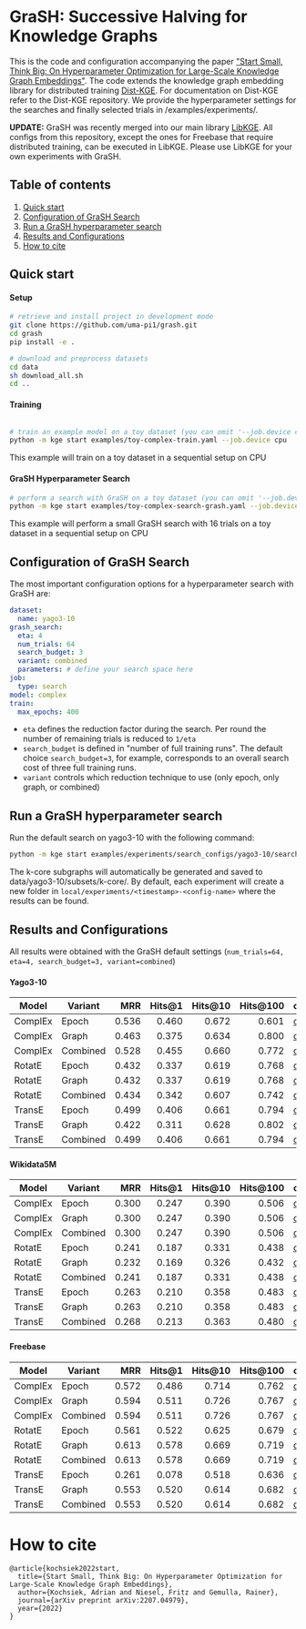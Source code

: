 # GraSH: Successive Halving for Knowledge Graphs


This is the code and configuration accompanying the paper ["Start Small, Think Big: On Hyperparameter Optimization for Large-Scale Knowledge Graph Embeddings"](https://arxiv.org/abs/2207.04979).
The code extends the knowledge graph embedding library for distributed training [Dist-KGE](https://github.com/uma-pi1/dist-kge).
For documentation on Dist-KGE refer to the Dist-KGE repository.
We provide the hyperparameter settings for the searches and finally selected trials in /examples/experiments/.

**UPDATE:**
GraSH was recently merged into our main library [LibKGE](https://github.com/uma-pi1/kge). All configs from this repository, except the ones for Freebase that require distributed training, can be executed in LibKGE. Please use LibKGE for your own experiments with GraSH.


## Table of contents

1. [Quick start](#quick-start)
2. [Configuration of GraSH Search](#configuration-of-grash-search)
3. [Run a GraSH hyperparameter search](#run-a-grash-hyperparameter-search)
4. [Results and Configurations](#results-and-configurations)
5. [How to cite](#how-to-cite)

## Quick start

#### Setup
```sh
# retrieve and install project in development mode
git clone https://github.com/uma-pi1/grash.git
cd grash
pip install -e .

# download and preprocess datasets
cd data
sh download_all.sh
cd ..
```

#### Training
```sh

# train an example model on a toy dataset (you can omit '--job.device cpu' when you have a gpu)
python -m kge start examples/toy-complex-train.yaml --job.device cpu
```
This example will train on a toy dataset in a sequential setup on CPU


#### GraSH Hyperparameter Search
```sh
# perform a search with GraSH on a toy dataset (you can omit '--job.device cpu' when you have a gpu)
python -m kge start examples/toy-complex-search-grash.yaml --job.device cpu
```

This example will perform a small GraSH search with 16 trials on a toy dataset in a sequential setup on CPU


## Configuration of GraSH Search

The most important configuration options for a hyperparameter search with GraSH are:
````yaml
dataset:
  name: yago3-10
grash_search:
  eta: 4
  num_trials: 64
  search_budget: 3
  variant: combined
  parameters: # define your search space here
job:
  type: search
model: complex
train:
  max_epochs: 400
````

- `eta` defines the reduction factor during the search. Per round the number of remaining trials is reduced to `1/eta`
- `search_budget` is defined in "number of full training runs". The default choice `search_budget=3`, for example, corresponds to an overall search cost of three full training runs. 
- `variant` controls which reduction technique to use (only epoch, only graph, or combined)

## Run a GraSH hyperparameter search
Run the default search on yago3-10 with the following command:
```sh
python -m kge start examples/experiments/search_configs/yago3-10/search-complex-yago-combined.yaml
```
The k-core subgraphs will automatically be generated and saved to data/yago3-10/subsets/k-core/.
By default, each experiment will create a new folder in `local/experiments/<timestamp>-<config-name>` where the results can be found.


## Results and Configurations
All results were obtained with the GraSH default settings (`num_trials=64, eta=4, search_budget=3, variant=combined`)

#### Yago3-10

Model		|Variant	|   MRR 	|  Hits@1  	|   Hits@10 |   Hits@100    | config
----    	|----    	|   ----:   |   ----:   |   ----:   |   ----:   	|   ----
ComplEx    	|Epoch    	|   0.536   |  0.460	|   0.672   |   0.601   	|  [config](examples/experiments/selected_trials/yago3-10/complex-yago-epoch.yaml)
ComplEx    	|Graph    	|   0.463   |  0.375	|   0.634   |   0.800   	|  [config](examples/experiments/selected_trials/yago3-10/complex-yago-graph.yaml)
ComplEx   	|Combined   |   0.528   |  0.455	|   0.660   |   0.772   	|  [config](examples/experiments/selected_trials/yago3-10/complex-yago-combined.yaml)
RotatE    	|Epoch    	|   0.432   |  0.337	|   0.619   |   0.768   	|  [config](examples/experiments/selected_trials/yago3-10/rotate-yago-epoch.yaml)
RotatE    	|Graph    	|   0.432   |  0.337	|   0.619   |   0.768   	|  [config](examples/experiments/selected_trials/yago3-10/rotate-yago-graph.yaml)
RotatE   	|Combined   |   0.434   |  0.342	|   0.607   |   0.742   	|  [config](examples/experiments/selected_trials/yago3-10/rotate-yago-combined.yaml)
TransE    	|Epoch    	|   0.499   |  0.406	|   0.661   |   0.794   	|  [config](examples/experiments/selected_trials/yago3-10/transe-yago-epoch.yaml)
TransE    	|Graph    	|   0.422   |  0.311	|   0.628   |   0.802   	|  [config](examples/experiments/selected_trials/yago3-10/transe-yago-graph.yaml)
TransE   	|Combined   |   0.499   |  0.406	|   0.661   |   0.794   	|  [config](examples/experiments/selected_trials/yago3-10/transe-yago-combined.yaml)

#### Wikidata5M

Model		|Variant	|   MRR 	|  Hits@1  	|   Hits@10 |   Hits@100    | config
----    	|----    	|   ----:   |   ----:   |   ----:   |   ----:   	|   ----
ComplEx    	|Epoch    	|   0.300   |  0.247	|   0.390   |   0.506   	|  [config](examples/experiments/selected_trials/wikidata5m/complex-wikidata-epoch.yaml)
ComplEx    	|Graph    	|   0.300   |  0.247	|   0.390   |   0.506   	|  [config](examples/experiments/selected_trials/wikidata5m/complex-wikidata-graph.yaml)
ComplEx   	|Combined   |   0.300   |  0.247	|   0.390   |   0.506   	|  [config](examples/experiments/selected_trials/wikidata5m/complex-wikidata-combined.yaml)
RotatE    	|Epoch    	|   0.241   |  0.187	|   0.331   |   0.438   	|  [config](examples/experiments/selected_trials/wikidata5m/rotate-wikidata-epoch.yaml)
RotatE    	|Graph    	|   0.232   |  0.169	|   0.326   |   0.432   	|  [config](examples/experiments/selected_trials/wikidata5m/rotate-wikidata-graph.yaml)
RotatE   	|Combined   |   0.241   |  0.187	|   0.331   |   0.438   	|  [config](examples/experiments/selected_trials/wikidata5m/rotate-wikidata-combined.yaml)
TransE    	|Epoch    	|   0.263   |  0.210	|   0.358   |   0.483   	|  [config](examples/experiments/selected_trials/wikidata5m/transe-wikidata-epoch.yaml)
TransE    	|Graph    	|   0.263   |  0.210	|   0.358   |   0.483   	|  [config](examples/experiments/selected_trials/wikidata5m/transe-wikidata-graph.yaml)
TransE   	|Combined   |   0.268   |  0.213	|   0.363   |   0.480   	|  [config](examples/experiments/selected_trials/wikidata5m/transe-wikidata-combined.yaml)

#### Freebase

Model		|Variant	|   MRR 	|  Hits@1  	|   Hits@10 |   Hits@100    | config
----    	|----    	|   ----:   |   ----:   |   ----:   |   ----:   	|   ----
ComplEx    	|Epoch    	|   0.572   |  0.486	|   0.714   |   0.762   	|  [config](examples/experiments/selected_trials/freebase/complex-freebase-epoch.yaml)
ComplEx    	|Graph    	|   0.594   |  0.511	|   0.726   |   0.767   	|  [config](examples/experiments/selected_trials/freebase/complex-freebase-graph.yaml)
ComplEx   	|Combined   |   0.594   |  0.511	|   0.726   |   0.767   	|  [config](examples/experiments/selected_trials/freebase/complex-freebase-combined.yaml)
RotatE    	|Epoch    	|   0.561   |  0.522	|   0.625   |   0.679   	|  [config](examples/experiments/selected_trials/freebase/rotate-freebase-epoch.yaml)
RotatE    	|Graph    	|   0.613   |  0.578	|   0.669   |   0.719   	|  [config](examples/experiments/selected_trials/freebase/rotate-freebase-graph.yaml)
RotatE   	|Combined   |   0.613   |  0.578	|   0.669   |   0.719   	|  [config](examples/experiments/selected_trials/freebase/rotate-freebase-combined.yaml)
TransE    	|Epoch    	|   0.261   |  0.078	|   0.518   |   0.636   	|  [config](examples/experiments/selected_trials/freebase/transe-freebase-epoch.yaml)
TransE    	|Graph    	|   0.553   |  0.520	|   0.614   |   0.682   	|  [config](examples/experiments/selected_trials/freebase/transe-freebase-graph.yaml)
TransE   	|Combined   |   0.553   |  0.520	|   0.614   |   0.682   	|  [config](examples/experiments/selected_trials/freebase/transe-freebase-combined.yaml)

# How to cite
```
@article{kochsiek2022start,
  title={Start Small, Think Big: On Hyperparameter Optimization for Large-Scale Knowledge Graph Embeddings},
  author={Kochsiek, Adrian and Niesel, Fritz and Gemulla, Rainer},
  journal={arXiv preprint arXiv:2207.04979},
  year={2022}
}
```
